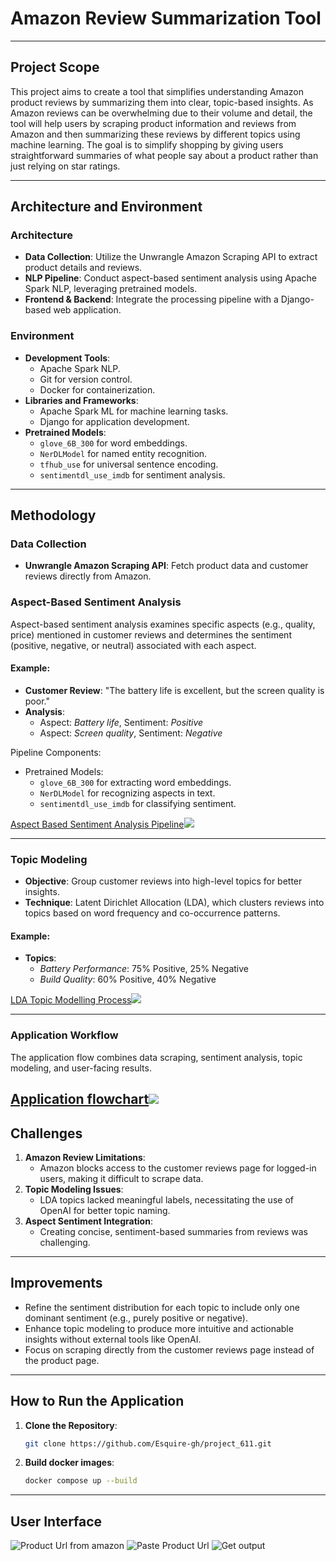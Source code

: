 # Amazon Review Summarization Tool

---

## Project Scope
This project aims to create a tool that simplifies understanding Amazon product reviews by summarizing them into clear, topic-based insights. As Amazon reviews can be overwhelming due to their volume and detail, the tool will help users by scraping product information and reviews from Amazon and then summarizing these reviews by different topics using machine learning. The goal is to simplify shopping by giving users straightforward summaries of what people say about a product rather than just relying on star ratings.

---

## Architecture and Environment

### Architecture
- **Data Collection**: Utilize the Unwrangle Amazon Scraping API to extract product details and reviews.
- **NLP Pipeline**: Conduct aspect-based sentiment analysis using Apache Spark NLP, leveraging pretrained models.
- **Frontend & Backend**: Integrate the processing pipeline with a Django-based web application.

### Environment
- **Development Tools**:
  - Apache Spark NLP.
  - Git for version control.
  - Docker for containerization.
- **Libraries and Frameworks**:
  - Apache Spark ML for machine learning tasks.
  - Django for application development.
- **Pretrained Models**:
  - `glove_6B_300` for word embeddings.
  - `NerDLModel` for named entity recognition.
  - `tfhub_use` for universal sentence encoding.
  - `sentimentdl_use_imdb` for sentiment analysis.

---

## Methodology

### Data Collection
- **Unwrangle Amazon Scraping API**: Fetch product data and customer reviews directly from Amazon.

### Aspect-Based Sentiment Analysis
Aspect-based sentiment analysis examines specific aspects (e.g., quality, price) mentioned in customer reviews and determines the sentiment (positive, negative, or neutral) associated with each aspect.

#### Example:
- **Customer Review**: "The battery life is excellent, but the screen quality is poor."
- **Analysis**:
  - Aspect: *Battery life*, Sentiment: *Positive*
  - Aspect: *Screen quality*, Sentiment: *Negative*

Pipeline Components:
- Pretrained Models:
  - `glove_6B_300` for extracting word embeddings.
  - `NerDLModel` for recognizing aspects in text.
  - `sentimentdl_use_imdb` for classifying sentiment.

[Aspect Based Sentiment Analysis Pipeline![](https://app.eraser.io/workspace/WZ2JNt9iwIseKceK3jS8/preview?elements=da9_2yxJPNu1PyKpYVGD5Q&type=embed)](https://app.eraser.io/workspace/WZ2JNt9iwIseKceK3jS8?elements=da9_2yxJPNu1PyKpYVGD5Q)

---

### Topic Modeling
- **Objective**: Group customer reviews into high-level topics for better insights.
- **Technique**: Latent Dirichlet Allocation (LDA), which clusters reviews into topics based on word frequency and co-occurrence patterns.

#### Example:
- **Topics**:
  - *Battery Performance*: 75% Positive, 25% Negative
  - *Build Quality*: 60% Positive, 40% Negative

[LDA Topic Modelling Process![](https://app.eraser.io/workspace/WZ2JNt9iwIseKceK3jS8/preview?elements=9JZJPgvY0UL-AETv7Ost3g&type=embed)](https://app.eraser.io/workspace/WZ2JNt9iwIseKceK3jS8?elements=9JZJPgvY0UL-AETv7Ost3g)

---

### Application Workflow
The application flow combines data scraping, sentiment analysis, topic modeling, and user-facing results.  

[Application flowchart![](https://app.eraser.io/workspace/WZ2JNt9iwIseKceK3jS8/preview?elements=HAq16rAkGPGWBo91NeaW9w&type=embed)](https://app.eraser.io/workspace/WZ2JNt9iwIseKceK3jS8?elements=HAq16rAkGPGWBo91NeaW9w)
---

## Challenges
1. **Amazon Review Limitations**:
   - Amazon blocks access to the customer reviews page for logged-in users, making it difficult to scrape data.
2. **Topic Modeling Issues**:
   - LDA topics lacked meaningful labels, necessitating the use of OpenAI for better topic naming.
3. **Aspect Sentiment Integration**:
   - Creating concise, sentiment-based summaries from reviews was challenging.

---

## Improvements
- Refine the sentiment distribution for each topic to include only one dominant sentiment (e.g., purely positive or negative).
- Enhance topic modeling to produce more intuitive and actionable insights without external tools like OpenAI.
- Focus on scraping directly from the customer reviews page instead of the product page.

---

## How to Run the Application
1. **Clone the Repository**:
   ```bash
   git clone https://github.com/Esquire-gh/project_611.git
2. **Build docker images**:
   ```bash
   docker compose up --build

---

## User Interface
![Product Url from amazon](/docs_images/Shot1.png)
![Paste Product Url](/docs_images/Shot2.png)
![Get output](/docs_images/Shot3.png)